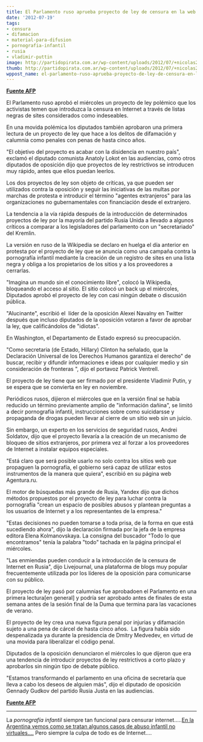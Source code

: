 ```yaml
---
title: El Parlamento ruso aprueba proyecto de ley de censura en la web.
date: '2012-07-19'
tags:
- censura
- difamacion
- material-para-difusion
- pornografia-infantil
- rusia
- vladimir-puttin
image: http://partidopirata.com.ar/wp-content/uploads/2012/07/+nicolas2b.jpg
thumb: http://partidopirata.com.ar/wp-content/uploads/2012/07/+nicolas2b-150x150.jpg
wppost_name: el-parlamento-ruso-aprueba-proyecto-de-ley-de-censura-en-la-web
---
```


<strong><a href="http://news.yahoo.com/russian-parliament-vote-censorship-bill-102234560.html" target="_blank">Fuente AFP</a></strong>

El Parlamento ruso aprobó el miércoles un proyecto de ley polémico que los activistas temen que introduzca la censura en Internet a través de listas negras de sites considerados como indeseables.

En una movida polémica los diputados también aprobaron una primera lectura de un proyecto de ley que hace a los delitos de difamación y calumnia como penales con penas de hasta cinco años.

"El objetivo del proyecto es acabar con la disidencia en nuestro país", exclamó el diputado comunista Anatoly Lokot en las audiencias, como otros diputados de oposición dijo que proyectos de ley restrictivos se introducen muy rápido, antes que ellos puedan leerlos.

Los dos proyectos de ley son objeto de críticas, ya que pueden ser utilizados contra la oposición y seguir las iniciativas de las multas por marchas de protesta e introducir el término "agentes extranjeros" para las organizaciones no gubernamentales con financiación desde el extranjero.

La tendencia a la vía rápida después de la introducción de determinados proyectos de ley por la mayoría del partido Rusia Unida a llevado a algunos críticos a comparar a los legisladores del parlamento con un "secretariado" del Kremlin.

La versión en ruso de la Wikipedia se declaro en huelga el día anterior en protesta por el proyecto de ley que se anuncia como una campaña contra la pornografía infantil mediante la creación de un registro de sites en una lista negra y obliga a los propietarios de los sitios y a los proveedores a cerrarlas.

"Imagina un mundo sin el conocimiento libre", colocó la Wikipedia, bloqueando el acceso al sitio. El sitio colocó un back up el miércoles, Diputados aprobó el proyecto de ley con casi ningún debate o discusión pública.

"Alucinante", escribió el  líder de la oposición Alexei Navalny en Twitter después que incluso diputados de la oposición votaron a favor de aprobar la ley, que calificándolos de "idiotas".

En Washington, el Departamento de Estado expresó su preocupación.

"Como secretaria (de Estado, Hillary) Clinton ha señalado, que la Declaración Universal de los Derechos Humanos garantiza el derecho" de buscar, recibir y difundir informaciones e ideas por cualquier medio y sin consideración de fronteras ", dijo el portavoz Patrick Ventrell.

El proyecto de ley tiene que ser firmado por el presidente Vladimir Putin, y se espera que se convierta en ley en noviembre.

Periódicos rusos, dijieron el miércoles que en la versión final se había reducido un término previamente amplio de "información dañina", se limitó a decir pornografía infantil, instrucciones sobre como suicidarsse y propaganda de drogas pueden llevar al cierre de un sitio web sin un juicio.

Sin embargo, un experto en los servicios de seguridad rusos, Andrei Soldatov, dijo que el proyecto llevaría a la creación de un mecanismo de bloqueo de sitios extranjeros, por primera vez al forzar a los proveedores de Internet a instalar equipos especiales.

"Está claro que será posible usarlo no solo contra los sitios web que propaguen la pornografía, el gobierno será capaz de utilizar estos instrumentos de la manera que quiera", escribió en su página web Agentura.ru.

El motor de búsquedas más grande de Rusia, Yandex dijo que dichos métodos propuestos por el proyecto de ley para luchar contra la pornografía "crean un espacio de posibles abusos y plantean preguntas a los usuarios de Internet y a los representantes de la empresa."

"Estas decisiones no pueden tomarse a toda prisa, de la forma en que está sucediendo ahora", dijo la declaración firmada por la jefa de la empresa editora Elena Kolmanovskaya. La consigna del buscador "Todo lo que encontramos" tenía la palabra "todo" tachada en la página principal el miércoles.

"Las enmiendas pueden conducir a la introducción de la censura de Internet en Rusia", dijo Livejournal, una plataforma de blogs muy popular frecuentemente utilizada por los líderes de la oposición para comunicarse con su público.

El proyecto de ley pasó por calumnias fue aprobadoen el Parlamento en una primera lectura[en general] y podría ser aprobado antes de finales de esta semana antes de la sesión final de la Duma que termina para las vacaciones de verano.

El proyecto de ley crea una nueva figura penal por injurias y difamación sujeto a una pena de cárcel de hasta cinco años.  La figura había sido despenalizada ya durante la presidencia de Dmitry Medvedev, en virtud de una movida para liberalizar el código penal.

Diputados de la oposición denunciaron el miércoles lo que dijeron que era una tendencia de introducir proyectos de ley restrictivos a corto plazo y aprobarlos sin ningún tipo de debate público.

"Estamos transformando el parlamento en una oficina de secretaría que lleva a cabo los deseos de alguien más", dijo el diputado de oposición Gennady Gudkov del partido Rusia Justa en las audiencias.

<strong><a href="http://news.yahoo.com/russian-parliament-vote-censorship-bill-102234560.html" target="_blank">Fuente AFP</a></strong><hr>
La <i>pornografía infantil</i> siempre tan funcional para censurar internet.....<a href="http://partidopirata.com.ar/5254/con-el-tema-de-abusos-de-menores-siempre-es-todo-culpa-de-internet">En la Argentina vemos como se tratan algunos casos de abuso infantil no virtuales....</a> Pero siempre la culpa de todo es de Internet....
